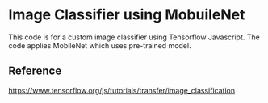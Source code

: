 # Image Classifier using MobuileNet 
This code is for a custom image classifier using Tensorflow Javascript. The code applies MobileNet which uses pre-trained model. 


## Reference
https://www.tensorflow.org/js/tutorials/transfer/image_classification
